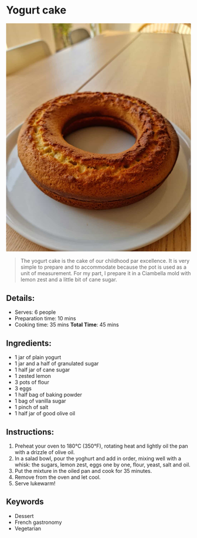 # Yogurt cake 

![Yogurt Cake](https://github.com/anamorph/recettes/blob/main/photos/fr-dessert-gateau-au-yaourt-01.jpg?raw=true)

> The yogurt cake is the cake of our childhood par excellence. It is very simple to prepare and to accommodate because the pot is used as a unit of measurement. For my part, I prepare it in a Ciambella mold with lemon zest and a little bit of cane sugar.

## Details:
* Serves: 6 people 
* Preparation time: 10 mins 
* Cooking time: 35 mins 
**Total Time**: 45 mins 

## Ingredients: 
* 1 jar of plain yogurt 
* 1 jar and a half of granulated sugar
* 1 half jar of cane sugar 
* 1 zested lemon
* 3 pots of flour 
* 3 eggs 
* 1 half bag of baking powder 
* 1 bag of vanilla sugar 
* 1 pinch of salt 
* 1 half jar of good olive oil 

## Instructions:
1. Preheat your oven to 180°C (350°F), rotating heat and lightly oil the pan with a drizzle of olive oil. 
1. In a salad bowl, pour the yoghurt and add in order, mixing well with a whisk: the sugars, lemon zest, eggs one by one, flour, yeast, salt and oil.
1. Put the mixture in the oiled pan and cook for 35 minutes. 
1. Remove from the oven and let cool. 
1. Serve lukewarm!

## Keywords
* Dessert
* French gastronomy
* Vegetarian
